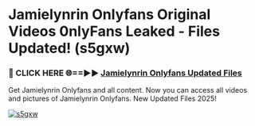 # Jamielynrin Onlyfans Original Videos 0nlyFans Leaked - Files Updated! (s5gxw)

<h3>🔴 CLICK HERE 🌐==►► <a href="https://tinyurl.com/2m67pmp6" rel="nofollow">Jamielynrin Onlyfans Updated Files</a></h3>

Get Jamielynrin Onlyfans and all content. Now you can access all videos and pictures of Jamielynrin Onlyfans. New Updated Files 2025!

[![s5gxw](https://i.imgur.com/H4QAA4z.gif)](https://tinyurl.com/2m67pmp6)